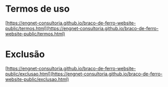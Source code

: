 # Termos de uso
[https://engnet-consultoria.github.io/braco-de-ferro-website-public/termos.html](https://engnet-consultoria.github.io/braco-de-ferro-website-public/termos.html)


# Exclusão
[https://engnet-consultoria.github.io/braco-de-ferro-website-public/exclusao.html](https://engnet-consultoria.github.io/braco-de-ferro-website-public/exclusao.html)
